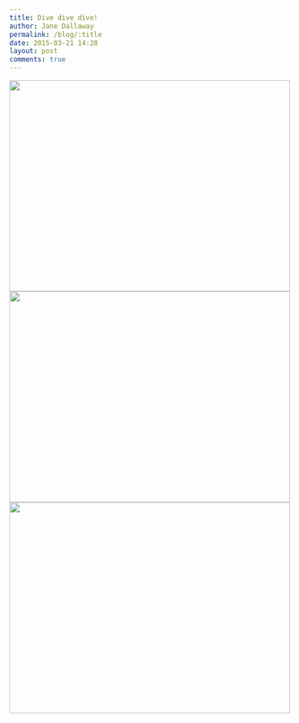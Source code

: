 ```yaml
---
title: Dive dive dive!
author: Jane Dallaway
permalink: /blog/:title
date: 2015-03-21 14:28
layout: post
comments: true
---
```


<div><a href="//static.skitters.dallaway.com/tp_IMG_20150321_125510.jpg"><img src="//static.skitters.dallaway.com/tp_thumb_IMG_20150321_125510.jpg" width="500" height="375"/></a></div><div><a href="//static.skitters.dallaway.com/tp_IMG_20150321_125506.jpg"><img src="//static.skitters.dallaway.com/tp_thumb_IMG_20150321_125506.jpg" width="500" height="375"/></a></div><div><a href="//static.skitters.dallaway.com/tp_IMG_20150321_125438.jpg"><img src="//static.skitters.dallaway.com/tp_thumb_IMG_20150321_125438.jpg" width="500" height="375"/></a></div>


    
      
